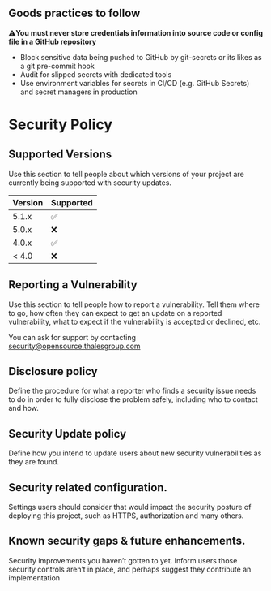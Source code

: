 ## Goods practices to follow

:warning:**You must never store credentials information into source code or config file in a GitHub repository** 
- Block sensitive data being pushed to GitHub by git-secrets or its likes as a git pre-commit hook
- Audit for slipped secrets with dedicated tools
- Use environment variables for secrets in CI/CD (e.g. GitHub Secrets) and secret managers in production

# Security Policy

## Supported Versions

Use this section to tell people about which versions of your project are currently being supported with security updates.

| Version | Supported          |
| ------- | ------------------ |
| 5.1.x   | :white_check_mark: |
| 5.0.x   | :x:                |
| 4.0.x   | :white_check_mark: |
| < 4.0   | :x:                |

## Reporting a Vulnerability

Use this section to tell people how to report a vulnerability.
Tell them where to go, how often they can expect to get an update on a reported vulnerability, what to expect if the vulnerability is accepted or declined, etc.

You can ask for support by contacting security@opensource.thalesgroup.com

## Disclosure policy

Define the procedure for what a reporter who finds a security issue needs to do in order to fully disclose the problem safely, including who to contact and how.

## Security Update policy

Define how you intend to update users about new security vulnerabilities as they are found.

## Security related configuration.

Settings users should consider that would impact the security posture of deploying this project, such as HTTPS, authorization and many others.

## Known security gaps & future enhancements.

Security improvements you haven’t gotten to yet.
Inform users those security controls aren’t in place, and perhaps suggest they contribute an implementation